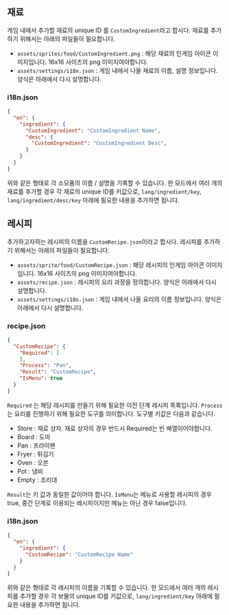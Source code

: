 
## 재료

게임 내에서 추가할 재료의 unique ID 를 `CustomIngredient`라고 합시다. 재료를 추가하기 위해서는 아래의 파일들이 필요합니다.

- `assets/sprites/food/CustomIngredient.png` : 해당 재료의 인게임 아이콘 이미지입니다. 16x16 사이즈의 png 이미지여야합니다.
- `assets/settings/i18n.json` : 게임 내에서 나올 재료의 이름, 설명 정보입니다. 양식은 아래에서 다시 설명합니다.


### i18n.json

```json
{
  "en": {
    "ingredient": {
      "CustomIngredient": "CustomIngredient Name",
      "desc": {
        "CustomIngredient": "CustomIngredient Desc",
      }
    }
  } 
}
```

위와 같은 형태로 각 소모품의 이름 / 설명을 기록할 수 있습니다. 한 모드에서 여러 개의 재료를 추가할 경우 각 재료의 unique ID를 키값으로, `lang/ingredient/key`, `lang/ingredient/desc/key` 아래에 필요한 내용을 추가하면 됩니다.

## 레시피

추가하고자하는 레시피의 이름을 `CustomRecipe.json`이라고 합시다. 레시피를 추가하기 위해서는 아래의 파일들이 필요합니다.

- `assets/sprite/food/CustomRecipe.json` : 해당 레시피의 인게임 아이콘 이미지입니다. 16x16 사이즈의 png 이미지여야합니다.
- `assets/recipe.json` : 레시피의 요리 과정을 정의합니다. 양식은 아래에서 다시 설명합니다.
- `assets/settings/i18n.json` : 게임 내에서 나올 요리의 이름 정보입니다. 양식은 아래에서 다시 설명합니다.

### recipe.json

```json
{
  "CustomRecipe": {
    "Required": [
    ],
    "Process": "Pan",
    "Result": "CustomRecipe",
    "IsMenu": true
  }
}
```

`Required` 는 해당 레시피를 만들기 위해 필요한 이전 단계 레시피 목록입니다. `Process`는 요리를 진행하기 위해 필요한 도구를 의미합니다. 도구별 키값은 다음과 같습니다.

- Store : 재료 상자. 재료 상자의 경우 반드시 Required는 빈 배열이어야합니다.
- Board : 도마
- Pan : 프라이팬
- Fryer : 튀김기
- Oven : 오븐
- Pot : 냄비
- Empty : 조리대

`Result`는 키 값과 동일한 값이어야 합니다. `IsMenu`는 메뉴로 사용할 레시피의 경우 true, 중간 단계로 이용되는 레시피이지만 메뉴는 아닌 경우 false입니다.

### i18n.json

```json
{
  "en": {
    "ingredient": {
      "CustomRecipe": "CustomRecipe Name"
    }
  }
}
```

위와 같은 형태로 각 레시피의 이름을 기록할 수 있습니다. 한 모드에서 여러 개의 레시피를 추가할 경우 각 보물의 unique ID를 키값으로, `lang/ingredient/key` 아래에 필요한 내용을 추가하면 됩니다.

